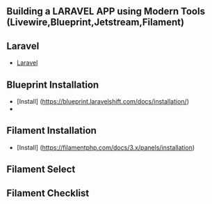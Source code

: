 ## Building a LARAVEL APP using Modern Tools (Livewire,Blueprint,Jetstream,Filament)

## Laravel 
- [Laravel ](/docs/laravel.md)

## Blueprint Installation
- [Install] (https://blueprint.laravelshift.com/docs/installation/)
- 
## Filament Installation
- [Install] (https://filamentphp.com/docs/3.x/panels/installation)

## Filament Select 

## Filament Checklist
